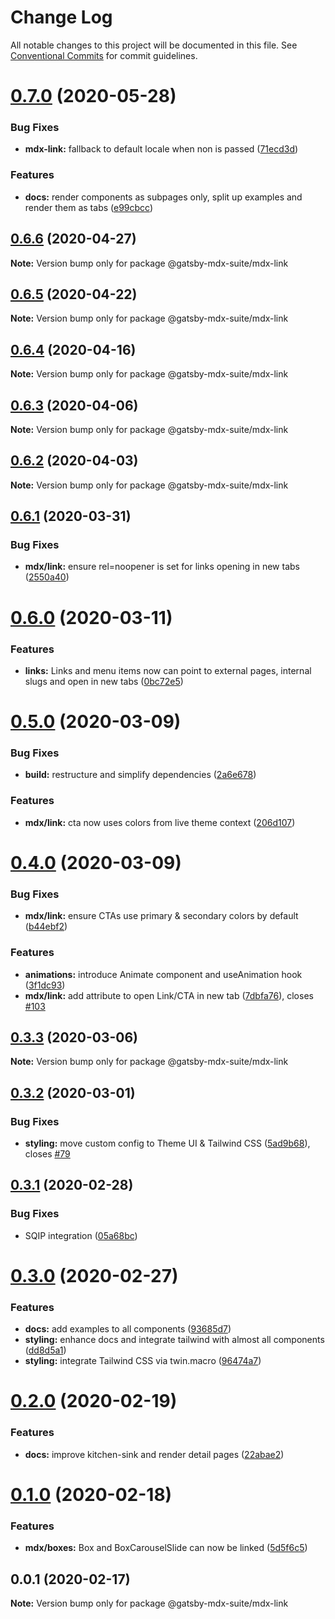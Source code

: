 # Change Log

All notable changes to this project will be documented in this file.
See [Conventional Commits](https://conventionalcommits.org) for commit guidelines.

# [0.7.0](https://github.com/axe312ger/gatsby-suite-mdx/compare/@gatsby-mdx-suite/mdx-link@0.6.6...@gatsby-mdx-suite/mdx-link@0.7.0) (2020-05-28)


### Bug Fixes

* **mdx-link:** fallback to default locale when non is passed ([71ecd3d](https://github.com/axe312ger/gatsby-suite-mdx/commit/71ecd3d6a8c755f589b2a4919e6283cd45f03cbd))


### Features

* **docs:** render components as subpages only, split up examples and render them as tabs ([e99cbcc](https://github.com/axe312ger/gatsby-suite-mdx/commit/e99cbcc1dc6ef76b1d419d8678628fd93dbef9c2))





## [0.6.6](https://github.com/axe312ger/gatsby-suite-mdx/compare/@gatsby-mdx-suite/mdx-link@0.6.5...@gatsby-mdx-suite/mdx-link@0.6.6) (2020-04-27)

**Note:** Version bump only for package @gatsby-mdx-suite/mdx-link





## [0.6.5](https://github.com/axe312ger/gatsby-suite-mdx/compare/@gatsby-mdx-suite/mdx-link@0.6.4...@gatsby-mdx-suite/mdx-link@0.6.5) (2020-04-22)

**Note:** Version bump only for package @gatsby-mdx-suite/mdx-link





## [0.6.4](https://github.com/axe312ger/gatsby-suite-mdx/compare/@gatsby-mdx-suite/mdx-link@0.6.3...@gatsby-mdx-suite/mdx-link@0.6.4) (2020-04-16)

**Note:** Version bump only for package @gatsby-mdx-suite/mdx-link





## [0.6.3](https://github.com/axe312ger/gatsby-suite-mdx/compare/@gatsby-mdx-suite/mdx-link@0.6.2...@gatsby-mdx-suite/mdx-link@0.6.3) (2020-04-06)

**Note:** Version bump only for package @gatsby-mdx-suite/mdx-link





## [0.6.2](https://github.com/axe312ger/gatsby-suite-mdx/compare/@gatsby-mdx-suite/mdx-link@0.6.1...@gatsby-mdx-suite/mdx-link@0.6.2) (2020-04-03)

**Note:** Version bump only for package @gatsby-mdx-suite/mdx-link





## [0.6.1](https://github.com/axe312ger/gatsby-suite-mdx/compare/@gatsby-mdx-suite/mdx-link@0.6.0...@gatsby-mdx-suite/mdx-link@0.6.1) (2020-03-31)


### Bug Fixes

* **mdx/link:** ensure rel=noopener is set for links opening in new tabs ([2550a40](https://github.com/axe312ger/gatsby-suite-mdx/commit/2550a40ee229d68146be6d10bd3520e71b75d5a5))





# [0.6.0](https://github.com/axe312ger/gatsby-suite-mdx/compare/@gatsby-mdx-suite/mdx-link@0.5.0...@gatsby-mdx-suite/mdx-link@0.6.0) (2020-03-11)


### Features

* **links:** Links and menu items now can point to external pages, internal slugs and open in new tabs ([0bc72e5](https://github.com/axe312ger/gatsby-suite-mdx/commit/0bc72e5128aed977f0834bc3e237fc96a169894d))





# [0.5.0](https://github.com/axe312ger/gatsby-mdx-suite/compare/@gatsby-mdx-suite/mdx-link@0.4.0...@gatsby-mdx-suite/mdx-link@0.5.0) (2020-03-09)


### Bug Fixes

* **build:** restructure and simplify dependencies ([2a6e678](https://github.com/axe312ger/gatsby-mdx-suite/commit/2a6e6784431358d1bc05f76912455c28ed565db0))


### Features

* **mdx/link:** cta now uses colors from live theme context ([206d107](https://github.com/axe312ger/gatsby-mdx-suite/commit/206d107dec6c3f11555d77a716574036a11e0d02))





# [0.4.0](https://github.com/axe312ger/gatsby-mdx-suite/compare/@gatsby-mdx-suite/mdx-link@0.3.3...@gatsby-mdx-suite/mdx-link@0.4.0) (2020-03-09)


### Bug Fixes

* **mdx/link:** ensure CTAs use primary & secondary colors by default ([b44ebf2](https://github.com/axe312ger/gatsby-mdx-suite/commit/b44ebf29a9c360c8c206b09aa41a52da6baa4234))


### Features

* **animations:** introduce Animate component and useAnimation hook ([3f1dc93](https://github.com/axe312ger/gatsby-mdx-suite/commit/3f1dc93ce4e2f57718c8f94a9f96aadc6b94014b))
* **mdx/link:** add attribute to open Link/CTA in new tab ([7dbfa76](https://github.com/axe312ger/gatsby-mdx-suite/commit/7dbfa76cc1047286a5e13f8b8dcaf3138d48263a)), closes [#103](https://github.com/axe312ger/gatsby-mdx-suite/issues/103)





## [0.3.3](https://github.com/axe312ger/gatsby-mdx-suite/compare/@gatsby-mdx-suite/mdx-link@0.3.2...@gatsby-mdx-suite/mdx-link@0.3.3) (2020-03-06)

**Note:** Version bump only for package @gatsby-mdx-suite/mdx-link





## [0.3.2](https://github.com/axe312ger/gatsby-mdx-suite/compare/@gatsby-mdx-suite/mdx-link@0.3.1...@gatsby-mdx-suite/mdx-link@0.3.2) (2020-03-01)


### Bug Fixes

* **styling:** move custom config to Theme UI & Tailwind CSS ([5ad9b68](https://github.com/axe312ger/gatsby-mdx-suite/commit/5ad9b68fe0e817169c212dd4eb67c847ee8e2049)), closes [#79](https://github.com/axe312ger/gatsby-mdx-suite/issues/79)





## [0.3.1](https://github.com/axe312ger/gatsby-mdx-suite/compare/@gatsby-mdx-suite/mdx-link@0.3.0...@gatsby-mdx-suite/mdx-link@0.3.1) (2020-02-28)


### Bug Fixes

* SQIP integration ([05a68bc](https://github.com/axe312ger/gatsby-mdx-suite/commit/05a68bcdfeb10faa4f516a48f0bbdad9c3d3eb63))





# [0.3.0](https://github.com/axe312ger/gatsby-mdx-suite/compare/@gatsby-mdx-suite/mdx-link@0.2.0...@gatsby-mdx-suite/mdx-link@0.3.0) (2020-02-27)


### Features

* **docs:** add examples to all components ([93685d7](https://github.com/axe312ger/gatsby-mdx-suite/commit/93685d78039085ecf68a3d6513716e678441e1f4))
* **styling:** enhance docs and integrate tailwind with almost all components ([dd8d5a1](https://github.com/axe312ger/gatsby-mdx-suite/commit/dd8d5a19bf7c973099388d6d561db56ed76dc027))
* **styling:** integrate Tailwind CSS via twin.macro ([96474a7](https://github.com/axe312ger/gatsby-mdx-suite/commit/96474a703ac61e77dfc71ab93e094954ef2e288a))





# [0.2.0](https://github.com/axe312ger/gatsby-mdx-suite/compare/@gatsby-mdx-suite/mdx-link@0.1.0...@gatsby-mdx-suite/mdx-link@0.2.0) (2020-02-19)


### Features

* **docs:** improve kitchen-sink and render detail pages ([22abae2](https://github.com/axe312ger/gatsby-mdx-suite/commit/22abae27ee2aaab5d6ead0c5957a1b27b379b223))





# [0.1.0](https://github.com/axe312ger/gatsby-mdx-suite/compare/@gatsby-mdx-suite/mdx-link@0.0.1...@gatsby-mdx-suite/mdx-link@0.1.0) (2020-02-18)


### Features

* **mdx/boxes:** Box and BoxCarouselSlide can now be linked ([5d5f6c5](https://github.com/axe312ger/gatsby-mdx-suite/commit/5d5f6c55ba2db1471e98e339c73ffae73f9af5d1))





## 0.0.1 (2020-02-17)

**Note:** Version bump only for package @gatsby-mdx-suite/mdx-link
